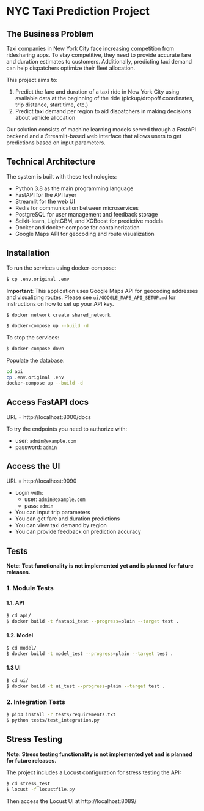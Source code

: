 # NYC Taxi Prediction Project

## The Business Problem

Taxi companies in New York City face increasing competition from ridesharing apps. To stay competitive, they need to provide accurate fare and duration estimates to customers. Additionally, predicting taxi demand can help dispatchers optimize their fleet allocation.

This project aims to:
1. Predict the fare and duration of a taxi ride in New York City using available data at the beginning of the ride (pickup/dropoff coordinates, trip distance, start time, etc.)
2. Predict taxi demand per region to aid dispatchers in making decisions about vehicle allocation

Our solution consists of machine learning models served through a FastAPI backend and a Streamlit-based web interface that allows users to get predictions based on input parameters.

## Technical Architecture

The system is built with these technologies:
- Python 3.8 as the main programming language
- FastAPI for the API layer
- Streamlit for the web UI
- Redis for communication between microservices
- PostgreSQL for user management and feedback storage
- Scikit-learn, LightGBM, and XGBoost for predictive models
- Docker and docker-compose for containerization
- Google Maps API for geocoding and route visualization

## Installation

To run the services using docker-compose:

```bash
$ cp .env.original .env
```

**Important**: This application uses Google Maps API for geocoding addresses and visualizing routes. Please see `ui/GOOGLE_MAPS_API_SETUP.md` for instructions on how to set up your API key.

```bash
$ docker network create shared_network
```

```bash
$ docker-compose up --build -d
```

To stop the services:

```bash
$ docker-compose down
```

Populate the database:
```bash
cd api
cp .env.original .env
docker-compose up --build -d
```

## Access FastAPI docs

URL = http://localhost:8000/docs

To try the endpoints you need to authorize with:
- user: `admin@example.com`
- password: `admin`

## Access the UI

URL = http://localhost:9090

- Login with:
  - user: `admin@example.com`
  - pass: `admin`
- You can input trip parameters
- You can get fare and duration predictions
- You can view taxi demand by region
- You can provide feedback on prediction accuracy

## Tests

**Note: Test functionality is not implemented yet and is planned for future releases.**

### 1. Module Tests

#### 1.1. API

```bash
$ cd api/
$ docker build -t fastapi_test --progress=plain --target test .
```

#### 1.2. Model

```bash
$ cd model/
$ docker build -t model_test --progress=plain --target test .
```

#### 1.3 UI

```bash
$ cd ui/
$ docker build -t ui_test --progress=plain --target test .
```

### 2. Integration Tests

```bash
$ pip3 install -r tests/requirements.txt
$ python tests/test_integration.py
```

## Stress Testing

**Note: Stress testing functionality is not implemented yet and is planned for future releases.**

The project includes a Locust configuration for stress testing the API:

```bash
$ cd stress_test
$ locust -f locustfile.py
```

Then access the Locust UI at http://localhost:8089/ 
 